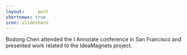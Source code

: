 ```yaml
---
layout:     post
shortnews: true
icon: slideshare
---
```


Bodong Chen attended the I Annotate conference in San Francisco and presented work related to the IdeaMagnets project.
